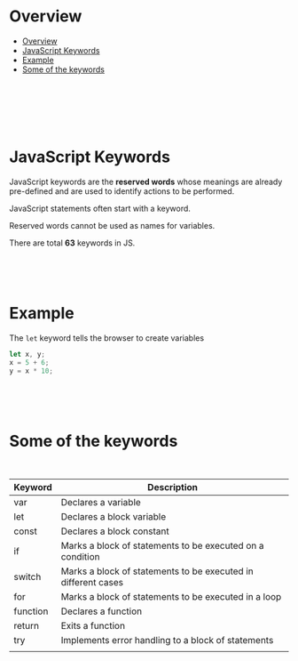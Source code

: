 # Overview

- [Overview](#overview)
- [JavaScript Keywords](#javascript-keywords)
- [Example](#example)
- [Some of the keywords](#some-of-the-keywords)

&nbsp;

&nbsp;

&nbsp;

# JavaScript Keywords

JavaScript keywords are the **reserved words** whose meanings are already pre-defined and are used to identify actions to be performed.

JavaScript statements often start with a keyword.

Reserved words cannot be used as names for variables.

There are total **63** keywords in JS.

&nbsp;

&nbsp;

# Example

The `let` keyword tells the browser to create variables

```js
let x, y;
x = 5 + 6;
y = x * 10;
```

&nbsp;

&nbsp;

# Some of the keywords

&nbsp;

| Keyword  | Description                                                   |
| -------- | ------------------------------------------------------------- |
| var      | Declares a variable                                           |
| let      | Declares a block variable                                     |
| const    | Declares a block constant                                     |
| if       | Marks a block of statements to be executed on a condition     |
| switch   | Marks a block of statements to be executed in different cases |
| for      | Marks a block of statements to be executed in a loop          |
| function | Declares a function                                           |
| return   | Exits a function                                              |
| try      | Implements error handling to a block of statements            |
|          |                                                               |
